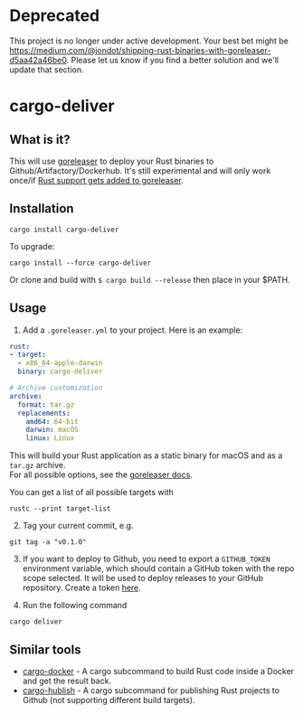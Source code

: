 # Deprecated

This project is no longer under active development.
Your best bet might be https://medium.com/@jondot/shipping-rust-binaries-with-goreleaser-d5aa42a46be0.
Please let us know if you find a better solution and we'll update that section.

# cargo-deliver


## What is it?

This will use [goreleaser](https://goreleaser.com) to deploy your Rust binaries to Github/Artifactory/Dockerhub.
It's still experimental and will only work once/if [Rust support gets added to goreleaser](https://github.com/goreleaser/goreleaser/issues/496#issuecomment-359209326).


## Installation

```
cargo install cargo-deliver
```

To upgrade:

```
cargo install --force cargo-deliver
```

Or clone and build with `$ cargo build --release` then place in your $PATH.


## Usage

1. Add a `.goreleaser.yml` to your project. Here is an example:

```yaml
rust:
- target:
  - x86_64-apple-darwin
  binary: cargo-deliver

# Archive customization
archive:
  format: tar.gz
  replacements:
    amd64: 64-bit
    darwin: macOS
    linux: Linux
```

This will build your Rust application as a static binary for macOS and as a `tar.gz` archive.  
For all possible options, see the [goreleaser docs](http://goreleaser.com/).  

You can get a list of all possible targets with 

```
rustc --print target-list
```


2. Tag your current commit, e.g.

```
git tag -a "v0.1.0"
```

3. If you want to deploy to Github, you need to export a `GITHUB_TOKEN` environment variable, which should contain a GitHub token with the repo scope selected. It will be used to deploy releases to your GitHub repository. Create a token [here](https://github.com/settings/tokens/new).

4. Run the following command

```
cargo deliver
```


## Similar tools

* [cargo-docker](https://github.com/DenisKolodin/cargo-docker) - A cargo subcommand to build Rust code inside a Docker and get the result back.
* [cargo-hublish](https://github.com/chasinglogic/cargo-hublish) - A cargo subcommand for publishing Rust projects to Github (not supporting different build targets).

